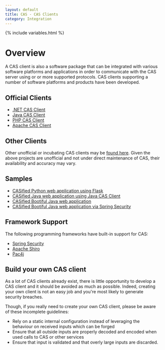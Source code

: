```yaml
---
layout: default
title: CAS - CAS Clients
category: Integration
---
```


{% include variables.html %}

# Overview

A CAS client is also a software package that can be integrated with various software platforms and applications in order to 
communicate with the CAS server using or or more supported protocols. CAS clients 
supporting a number of software platforms and products have been developed.


## Official Clients

* [.NET CAS Client](https://github.com/apereo/dotnet-cas-client)
* [Java CAS Client](https://github.com/apereo/java-cas-client)
* [PHP CAS Client](https://github.com/Jasig/phpCAS)
* [Apache CAS Client](https://github.com/Jasig/mod_auth_cas)


## Other Clients

Other unofficial or incubating CAS clients may be [found here](https://wiki.jasig.org/display/CASC).
Given the above projects are unofficial and not under direct maintenance of CAS,
their availability and accuracy may vary.

## Samples

- [CASified Python web application using Flask](https://github.com/apereo/cas-sample-python-webapp)
- [CASified Java web application using Java CAS Client](https://github.com/apereo/cas-sample-java-webapp)
- [CASified Bootiful Java web application](https://github.com/apereo/bootiful-cas-client)
- [CASified Bootiful Java web application via Spring Security](https://github.com/apereo/springsecurity-bootiful-cas-client)

## Framework Support

The following programming frameworks have built-in support for CAS:

* [Spring Security](https://spring.io/projects/spring-security)
* [Apache Shiro](http://shiro.apache.org/cas.html)
* [Pac4j](https://github.com/pac4j/pac4j)


## Build your own CAS client

As a lot of CAS clients already exist, there is little opportunity to develop a CAS client and it should 
be avoided as much as possible. Indeed, creating your own client is not an easy job 
and you're most likely to generate security breaches.

Though, if you really need to create your own CAS client, please be aware of these incomplete guidelines:

* Rely on a static internal configuration instead of leveraging the behaviour on received inputs which can be forged
* Ensure that all outside inputs are properly decoded and encoded when used calls to CAS or other services
* Ensure that input is validated and that overly large inputs are discarded.

